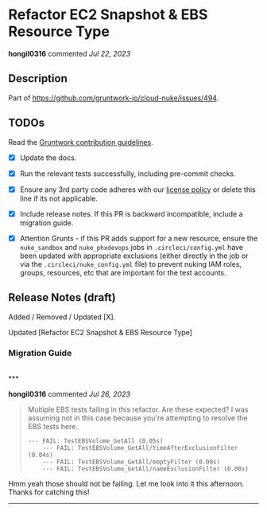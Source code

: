 # Refactor EC2 Snapshot & EBS Resource Type

**hongil0316** commented *Jul 22, 2023*

<!-- Prepend '[WIP]' to the title if this PR is still a work-in-progress. Remove it when it is ready for review! -->

## Description

Part of https://github.com/gruntwork-io/cloud-nuke/issues/494. 

<!-- Description of the changes introduced by this PR. -->

## TODOs

Read the [Gruntwork contribution guidelines](https://gruntwork.notion.site/Gruntwork-Coding-Methodology-02fdcd6e4b004e818553684760bf691e).

- [x] Update the docs.
- [x] Run the relevant tests successfully, including pre-commit checks.
- [x] Ensure any 3rd party code adheres with our [license policy](https://www.notion.so/gruntwork/Gruntwork-licenses-and-open-source-usage-policy-f7dece1f780341c7b69c1763f22b1378) or delete this line if its not applicable.
- [x] Include release notes. If this PR is backward incompatible, include a migration guide.
- [x] Attention Grunts - if this PR adds support for a new resource, ensure the `nuke_sandbox` and `nuke_phxdevops` jobs in `.circleci/config.yml` have been updated with appropriate exclusions (either directly in the job or via the `.circleci/nuke_config.yml` file) to prevent nuking IAM roles, groups, resources, etc that are important for the test accounts.


## Release Notes (draft)

<!-- One-line description of the PR that can be included in the final release notes. -->
Added / Removed / Updated [X].

Updated [Refactor EC2 Snapshot & EBS Resource Type]

### Migration Guide

<!-- Important: If you made any backward incompatible changes, then you must write a migration guide! -->


<br />
***


**hongil0316** commented *Jul 26, 2023*

> Multiple EBS tests failing in this refactor. Are these expected? I was assuming not in this case because you're attempting to resolve the EBS tests here.
> 
> ```
> --- FAIL: TestEBSVolume_GetAll (0.05s)
>     --- FAIL: TestEBSVolume_GetAll/timeAfterExclusionFilter (0.04s)
>     --- FAIL: TestEBSVolume_GetAll/emptyFilter (0.00s)
>     --- FAIL: TestEBSVolume_GetAll/nameExclusionFilter (0.00s)
> ```

Hmm yeah those should not be failing. Let me look into it this afternoon. Thanks for catching this!
***

